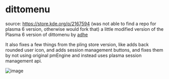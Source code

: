 # dittomenu
source: https://store.kde.org/p/2167594 (was not able to find a repo for plasma 6 version, otherwise would fork that)
a little modified version of the Plasma 6 version of dittomenu by [adhe](https://github.com/adhec)

It also fixes a few things from the pling store version, like adds back rounded user icon, and adds session management buttons, and fixes them by not using original pmEngine and instead uses plasma session management api.

![image](https://github.com/user-attachments/assets/33f76b74-5395-46ec-81c2-09510556deb6)
